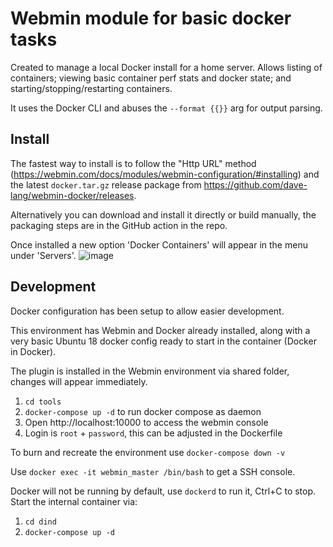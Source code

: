 # Webmin module for basic docker tasks

Created to manage a local Docker install for a home server. Allows listing of containers; viewing basic container perf stats and docker state; and starting/stopping/restarting containers.

It uses the Docker CLI and abuses the `--format {{}}` arg for output parsing.

## Install

The fastest way to install is to follow the "Http URL" method (https://webmin.com/docs/modules/webmin-configuration/#installing) and the latest `docker.tar.gz` release package from https://github.com/dave-lang/webmin-docker/releases.

Alternatively you can download and install it directly or build manually, the packaging steps are in the GitHub action in the repo.

Once installed a new option 'Docker Containers' will appear in the menu under 'Servers'.
![image](https://github.com/dave-lang/webmin-docker/assets/141998/0fe3bc90-39ac-447a-883e-bfa7c43f9ebe)

## Development

Docker configuration has been setup to allow easier development.

This environment has Webmin and Docker already installed, along with a very basic Ubuntu 18 docker config ready to start in the container (Docker in Docker).

The plugin is installed in the Webmin environment via shared folder, changes will appear immediately.

1. `cd tools`
2. `docker-compose up -d` to run docker compose as daemon
3. Open http://localhost:10000 to access the webmin console
4. Login is `root` + `password`, this can be adjusted in the Dockerfile

To burn and recreate the environment use `docker-compose down -v`

Use `docker exec -it webmin_master /bin/bash` to get a SSH console.

Docker will not be running by default, use `dockerd` to run it, Ctrl+C to stop. Start the internal container via:
1. `cd dind`
2. `docker-compose up -d`

